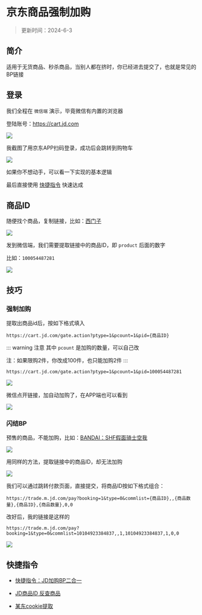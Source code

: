 # 京东商品强制加购

> 更新时间：2024-6-3


## 简介

适用于无货商品、秒杀商品，当别人都在挤时，你已经进去提交了，也就是常见的BP链接


## 登录

我们全程在 `微信端` 演示，毕竟微信有内置的浏览器

登陆账号：https://cart.jd.com


![](/jd/jd-01.png)


我截图了用京东APP扫码登录，成功后会跳转到购物车

![](/jd/jd-02.png)



如果你不想动手，可以看一下实现的基本逻辑

最后直接使用 [快捷指令](#快捷指令) 快速达成



## 商品ID

随便找个商品，复制链接，比如：[西门子](https://item.m.jd.com/product/100054487281.html?utm_term=CopyURL&utm_user=plusmember&utm_source=iosapp&utm_campaign=t_335139774&utm_medium=appshare&ad_od=share&gx=RnAox25ZYDHey5gSwNk7DC5U&gxd=RnAokDYLb2CMzJ1BrIEmXRWPmw_ivjT6XjFpOunSC_H8ewWZJI3wZ18Z7RwZ1Oc)

![](/jd/jd-03.png)

发到微信端，我们需要提取链接中的商品ID，即 `product` 后面的数字

比如：`100054487281`


![](/jd/jd-04.png)



## 技巧

### 强制加购

提取出商品id后，按如下格式填入

```:no-line-numbers
https://cart.jd.com/gate.action?ptype=1&pcount=1&pid={商品ID}
```


::: warning 注意
其中 `pcount` 是加购的数量，可以自己改

注：如果限购2件，你改成100件，也只能加购2件
:::

```:no-line-numbers
https://cart.jd.com/gate.action?ptype=1&pcount=1&pid=100054487281
```

![](/jd/jd-05.png)



微信点开链接，加自动加购了，在APP端也可以看到

![](/jd/jd-06.png)





### 闪结BP

预售的商品，不能加购，比如：[BANDAI：SHF假面骑士空我](https://item.m.jd.com/product/10104923384837.html?utm_term=CopyURL&utm_user=plusmember&utm_source=iosapp&utm_campaign=t_335139774&utm_medium=appshare&ad_od=share&gx=RnAox25ZYDHey5gSwNk7DC5U&gxd=RnAokDYLb2CMzJ1BrIEmXRWPmw_ivjT6XjFpOunSC_H8ewWZJI3wZ18Z7RwZ1Oc)

![](/jd/jd-07.png)

用同样的方法，提取链接中的商品ID，却无法加购


![](/jd/jd-08.png)


我们可以通过跳转付款页面，直接提交，将商品ID按如下格式组合：

```:no-line-numbers
https://trade.m.jd.com/pay?booking=1&type=0&commlist={商品ID},,{商品数量},{商品ID},{商品数量},0,0
```

改好后，我的链接是这样的

```:no-line-numbers
https://trade.m.jd.com/pay?booking=1&type=0&commlist=10104923384837,,1,10104923384837,1,0,0
```

![](/jd/jd-09.png)




## 快捷指令

* [快捷指令：JD加购BP二合一](https://www.icloud.com/shortcuts/89c1f19612284b23ad4b668e56468039)

* [JD商品ID 反查商品](https://www.icloud.com/shortcuts/3d1e706b4deb40c5a21a5f787f672320)

* [某东cookie提取](https://www.icloud.com/shortcuts/8efeb9d31c4d4f64948dd0fef9b568d2)
